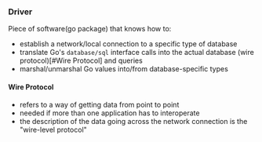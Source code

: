 ### Driver
Piece of software(go package) that knows how to:
- establish a network/local connection to a specific type of database
- translate Go's `database/sql` interface calls into the actual database (wire protocol)[#Wire Protocol] and queries
- marshal/unmarshal Go values into/from database-specific types

#### Wire Protocol
- refers to a way of getting data from point to point
- needed if more than one application has to interoperate
- the description of the data going across the network connection is the "wire-level protocol"



